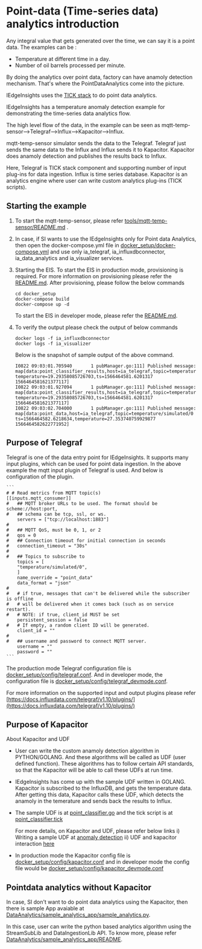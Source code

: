# Point-data (Time-series data) analytics introduction

Any integral value that gets generated over the time, we can say it is a point data.
The examples can be :
* Temperature at different time in a day.
* Number of oil barrels processed per minute.

By doing the analytics over point data, factory can have anamoly detection mechanism.
That's where the PointDataAnalytics come into the picture.

IEdgeInsights uses the [TICK stack](https://www.influxdata.com/time-series-platform/)
to do point data analytics.

IEdgeInsights has a temperature anomaly detection example for demonstrating the time-series data analytics flow.

The high level flow of the data, in the example can be seen as mqtt-temp-sensor-->Telegraf-->Influx-->Kapacitor-->Influx.

mqtt-temp-sensor simulator sends the data to the Telegraf. Telegraf just sends the same data to the
Influx and Influx sends it to Kapacitor. Kapacitor does anamoly detection and publishes the results back to
Influx.

Here,
Telegraf is TICK stack component and supporting number of input plug-ins for data ingestion.
Influx is time series database.
Kapacitor is an analytics engine where user can write custom analytics plug-ins (TICK scripts).

## Starting the example

1. To start the mqtt-temp-sensor, please refer [tools/mqtt-temp-sensor/README.md](../../tools/mqtt-temp-sensor/README.md) .

2. In case, if SI wants to use the IEdgeInsights only for Point data Analytics,
   then open the docker-compose.yml file in [docker_setup/docker-compose.yml](../../docker_setup/docker-compose.yml) and
   use only ia_telegraf, ia_influxdbconnector, ia_data_analytics and ia_visualizer services.

3. Starting the EIS.
   To start the EIS in production mode, provisioning is required. For more information on provisioning
   please refer the [README.md](../../README.md#Enable-security-(Production-Mode)).
   After provisioning, please follow the below commands
   ```
   cd docker_setup
   docker-compose build
   docker-compose up -d
   ```

   To start the EIS in developer mode, please refer the [README.md](../../README.md#Run-EIS-PCB-Demo-in-Developer-Mode).

4. To verify the output please check the output of below commands
   ```
   docker logs -f ia_influxdbconnector
   docker logs -f ia_visualizer
   ```

   Below is the snapshot of sample output of the above command.
   ```
   I0822 09:03:01.705940       1 pubManager.go:111] Published message: map[data:point_classifier_results,host=ia_telegraf,topic=temperature/simulated/0 temperature=19.29358085726703,ts=1566464581.6201317 1566464581621377117] 
   I0822 09:03:01.927094       1 pubManager.go:111] Published message: map[data:point_classifier_results,host=ia_telegraf,topic=temperature/simulated/0 temperature=19.29358085726703,ts=1566464581.6201317 1566464581621377117]
   I0822 09:03:02.704000       1 pubManager.go:111] Published message: map[data:point_data,host=ia_telegraf,topic=temperature/simulated/0 ts=1566464582.6218634,temperature=27.353740759929877 1566464582622771952]
   ```

## Purpose of Telegraf
Telegraf is one of the data entry point for IEdgeInsights. It supports many input plugins, which can be used for
point data ingestion. In the above example the mqtt input plugin of Telegraf is used. And below is configuration
of the plugin.

    ```
    # # Read metrics from MQTT topic(s)
    [[inputs.mqtt_consumer]]
    #   ## MQTT broker URLs to be used. The format should be scheme://host:port,
    #   ## schema can be tcp, ssl, or ws.
        servers = ["tcp://localhost:1883"]
    #
    #   ## MQTT QoS, must be 0, 1, or 2
    #   qos = 0
    #   ## Connection timeout for initial connection in seconds
    #   connection_timeout = "30s"
    #
    #   ## Topics to subscribe to
        topics = [
        "temperature/simulated/0",
        ]
        name_override = "point_data"
        data_format = "json"
    #
    #   # if true, messages that can't be delivered while the subscriber is offline
    #   # will be delivered when it comes back (such as on service restart).
    #   # NOTE: if true, client_id MUST be set
        persistent_session = false
    #   # If empty, a random client ID will be generated.
        client_id = ""
    #
    #   ## username and password to connect MQTT server.
        username = ""
        password = ""
    ```

The production mode Telegraf configuration file is
[docker_setup/config/telegraf.conf](../../docker_setup/config/telegraf.conf). And in developer mode,
the configuration file is
[docker_setup/config/telegraf_devmode.conf](../../docker_setup/config/telegraf_devmode.conf).

For more information on the supported input and output plugins please refer
[https://docs.influxdata.com/telegraf/v1.10/plugins/](https://docs.influxdata.com/telegraf/v1.10/plugins/)

## Purpose of Kapacitor

  About Kapacitor and UDF
  * User can write the custom anamoly detection algorithm in PYTHON/GOLANG. And these algorithms will be called as
    UDF (user defined function). These algorithms has to follow certain API standards, so that the Kapacitor will be able to
    call these UDFs at run time.

  * IEdgeInsights has come up with the sample UDF written in GOLANG. Kapacitor is subscribed to the InfluxDB, and
    gets the temperature data. After getting this data, Kapacitor calls these UDF, which detects the anamoly in the temerature
    and sends back the results to Influx.

  * The sample UDF is at [point_classifier.go](point_classifier.go) and
    the tick script  is at [point_classifier.tick](point_classifier.tick)

    For more details, on Kapacitor and UDF, please refer below links
    i)  Writing a sample UDF at [anomaly detection](https://docs.influxdata.com/kapacitor/v1.5/guides/anomaly_detection/)
    ii) UDF and kapacitor interaction [here](https://docs.influxdata.com/kapacitor/v1.5/guides/socket_udf/)

  * In production mode the Kapacitor config file is
    [docker_setup/config/kapacitor.conf](../../docker_setup/config/kapacitor.conf)
    and in developer mode the config file would be
    [docker_setup/config/kapacitor_devmode.conf](../../docker_setup/config/kapacitor_devmode.conf)

## Pointdata analytics without Kapacitor
In case, SI don't want to do point data analytics using the Kapacitor, then there is sample App
avaiable at [DataAnalytics/sample_analytics_app/sample_analytics.py](../sample_analytics_app/sample_analytics.py).

In this case, user can write the python based analytics algorithm using the StreamSubLib and DataIngestionLib API. To know more, please refer  [DataAnalytics/sample_analytics_app/README](../sample_analytics_app/README).
